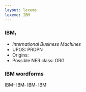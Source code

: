 ```yaml
---
layout: lexeme
lexeme: IBM
---
```


###  IBM₁

* _International Business Machines_
* UPOS:  PROPN
* Origins: 
* Possible NER class:  ORG


### IBM wordforms

IBM-
IBM‐
IBM‑
IBM

